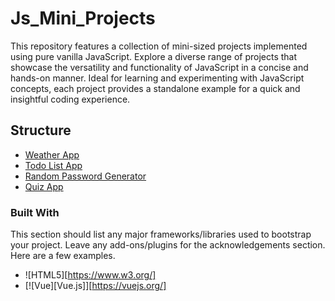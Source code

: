 # Js_Mini_Projects

This repository features a collection of mini-sized projects implemented using pure vanilla JavaScript. Explore a diverse range of projects that showcase the versatility and functionality of JavaScript in a concise and hands-on manner. Ideal for learning and experimenting with JavaScript concepts, each project provides a standalone example for a quick and insightful coding experience.
## Structure


* [Weather App](./Weather-App)
* [Todo List App](./Todo-list-App)
* [Random Password Generator](./Random-password-generator)
* [Quiz App](./Quiz-App)

### Built With

This section should list any major frameworks/libraries used to bootstrap your project. Leave any add-ons/plugins for the acknowledgements section. Here are a few examples.

* ![HTML5][https://www.w3.org/]
* [![Vue][Vue.js]][https://vuejs.org/]
